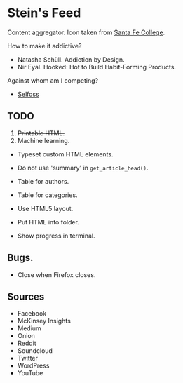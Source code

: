 # Stein's Feed

Content aggregator.
Icon taken from [Santa Fe College](https://www.sfcollege.edu/about/index).

How to make it addictive?

*   Natasha Schüll. Addiction by Design.
*   Nir Eyal. Hooked: Hot to Build Habit-Forming Products.

Against whom am I competing?

*   [Selfoss](https://selfoss.aditu.de/)

## TODO

1.  ~~Printable HTML.~~
2.  Machine learning.

*   Typeset custom HTML elements.
*   Do not use 'summary' in `get_article_head()`.

*   Table for authors.
*   Table for categories.
*   Use HTML5 layout.
*   Put HTML into folder.
*   Show progress in terminal.

## Bugs.

*   Close when Firefox closes.

## Sources

*   Facebook
*   McKinsey Insights
*   Medium
*   Onion
*   Reddit
*   Soundcloud
*   Twitter
*   WordPress
*   YouTube
